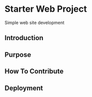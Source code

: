 # Starter Web Project

Simple web site development

## Introduction

## Purpose

## How To Contribute

## Deployment

